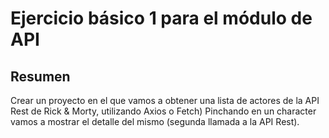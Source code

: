 # Ejercicio básico 1 para el módulo de API

## Resumen

Crear un proyecto en el que vamos a obtener una lista de actores de la API Rest de Rick & Morty, utilizando Axios o Fetch)
Pinchando en un character vamos a mostrar el detalle del mismo (segunda llamada a la API Rest).
